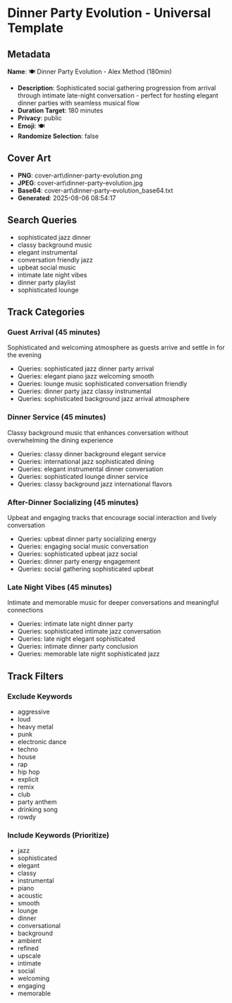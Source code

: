 # Dinner Party Evolution - Universal Template

## Metadata

**Name**: 🍽️ Dinner Party Evolution - Alex Method (180min)
- **Description**: Sophisticated social gathering progression from arrival through intimate late-night conversation - perfect for hosting elegant dinner parties with seamless musical flow
- **Duration Target**: 180 minutes
- **Privacy**: public
- **Emoji**: 🍽️
- **Randomize Selection**: false


## Cover Art
- **PNG**: cover-art\dinner-party-evolution.png
- **JPEG**: cover-art\dinner-party-evolution.jpg
- **Base64**: cover-art\dinner-party-evolution_base64.txt
- **Generated**: 2025-08-06 08:54:17

## Search Queries
- sophisticated jazz dinner
- classy background music
- elegant instrumental
- conversation friendly jazz
- upbeat social music
- intimate late night vibes
- dinner party playlist
- sophisticated lounge

## Track Categories

### Guest Arrival (45 minutes)
Sophisticated and welcoming atmosphere as guests arrive and settle in for the evening
- Queries: sophisticated jazz dinner party arrival
- Queries: elegant piano jazz welcoming smooth
- Queries: lounge music sophisticated conversation friendly
- Queries: dinner party jazz classy instrumental
- Queries: sophisticated background jazz arrival atmosphere

### Dinner Service (45 minutes)
Classy background music that enhances conversation without overwhelming the dining experience
- Queries: classy dinner background elegant service
- Queries: international jazz sophisticated dining
- Queries: elegant instrumental dinner conversation
- Queries: sophisticated lounge dinner service
- Queries: classy background jazz international flavors

### After-Dinner Socializing (45 minutes)
Upbeat and engaging tracks that encourage social interaction and lively conversation
- Queries: upbeat dinner party socializing energy
- Queries: engaging social music conversation
- Queries: sophisticated upbeat jazz social
- Queries: dinner party energy engagement
- Queries: social gathering sophisticated upbeat

### Late Night Vibes (45 minutes)
Intimate and memorable music for deeper conversations and meaningful connections
- Queries: intimate late night dinner party
- Queries: sophisticated intimate jazz conversation
- Queries: late night elegant sophisticated
- Queries: intimate dinner party conclusion
- Queries: memorable late night sophisticated jazz

## Track Filters

### Exclude Keywords
- aggressive
- loud
- heavy metal
- punk
- electronic dance
- techno
- house
- rap
- hip hop
- explicit
- remix
- club
- party anthem
- drinking song
- rowdy

### Include Keywords (Prioritize)
- jazz
- sophisticated
- elegant
- classy
- instrumental
- piano
- acoustic
- smooth
- lounge
- dinner
- conversational
- background
- ambient
- refined
- upscale
- intimate
- social
- welcoming
- engaging
- memorable
